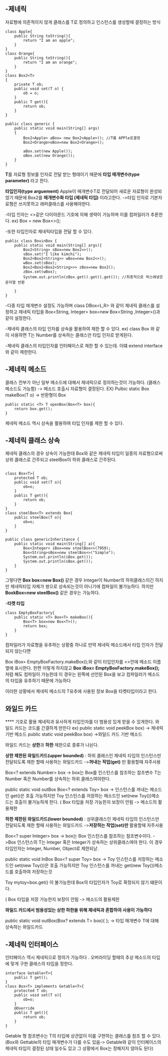 -제네릭
-
자료형에 의존적이지 않게 클래스를 T로 정의하고 인스턴스를 생성할때 결정하는 방식 
```
class Apple{
    public String toString(){
        return "I am an apple";
    }
}
class Orange{
    public String toString(){
        return "I am an orange";
    }
}
class Box2<T>
{
    private T ob;
    public void set(T o) {
        ob = o;
    }
    public T get(){
        return ob;
    }
}

public class generic {
    public static void main(String[] args)
    {  
        Box2<Apple> aBox= new Box2<Apple>(); //T를 APPle로결정
        Box2<Orange>oBox=new Box2<Orange>();
        
        aBox.set(new Apple());
        oBox.set(new Orange());
    }
}
```
**T**를 자료형 정보를 인자로 전달 받는 형태이기 때문에  **타입 매개변수(type parameter)** 라고 한다. 

**타입인자(type arguement)** Apple이 매개변수T로 전달되어 새로운 자료형이 완성되었기 때문에 Box2<Apple>를 **매개변수화 타입 (제네릭 타입)** 이라고한다.
->타입 인자로 기본자료형은 쓰지못하고 래퍼클래스를 사용해야한다. 

-타입 인자는 <>같은 다이아몬드 기호에 의해 생략이 가능하며 이를 컴파일러가 추론한다. 
ex) Box<Apple> = new Box<>();

-또한 타입인자로 제네릭타입을 전달 할 수 있다.
```
public class BoxinBox {
    public static void main(String[] args){
        Box2<String> sBox=new Box2<>();
        sBox.set("I like kimchi");
        Box2<Box2<String>> wBox=new Box2<>();
        wBox.set(sBox);
        Box2<Box2<Box2<String>>> zBox=new Box2();
        zBox.set(wBox);
        System.out.println(zBox.get().get().get()); //최종적으로 박스에넣은 문자열 반환 
        
    }
}
```
-다중 타입 매개변수 설정도 가능하며 class DBox<L,R> 와 같이 제네릭 클래스를 설정하고
제네릭 타입을 Box<String, Integer> box=new Box<String ,Integer>()과 같이 설정한다.  

-제네릭 클래스의 타입 인자를 상속을 활용하여 제한 할 수 있다.
ex) class Box<T extends Number> 와 같이 사용하면 T는 Number를 상속하는 클래스만 타입 인자로 받게된다. 

-제네릭 클래스의 타입인자를 인터페이스로 제한 할 수 있는데. 이떄 extend interface와 같이 제한한다. 

-제네릭 메소드
-
클래스 전부가 아닌 일부 메소드에 대해서 제네릭으로 정의하는것이 가능하다. (클래스 메소드도 가능함)  -> 메소드 호출시 자료형이 결정된다. 
EX) Pulbic static <T> Box<T> makeBox(T o) -> 반환형이 Box<T>
    
    public static <T> T openBox(Box<T> box){
        return box.get();
    }
제네릭 메소드 역시 상속을 활용하여 타입 인자를 제한 할 수 있다. 

-제네릭 클래스 상속
-
제네릭 클래스의 경우 상속이 가능한데  Box<Integer>와 같은 제네릭 타입이 일종의 자료형으로써  상위 클래스로 간주되고 steelBox<Integer>이 하위 클래스로 간주된다.
```

class Box<T>{
    protected T ob;
    public void set(T o){
        ob=o;
    }
    public T get(){
        return ob;
    }
}
class steelBox<T> extends Box{
    public steelBox(T o){
        ob=o;
    }
}

public class genericInheritance {
    public static void main(String[] a){
        Box<Integer> iBox=new steelBox<>(7959);
        Box<String>sBox=new steelBox<>("Simple");
        System.out.println(iBox.get());
        System.out.println(sBox.get());
    }
}
```
그렇다면 **Box<Number> box=new Box<Integer>()** 같은 경우 Integer이 Number의 하위클래스이긴 하지만 제네릭타입 자체가 쌍으로 상속되는것이 아니기에 컴파일이 불가능하다.
하지만 **Box<Number>kBox=new steelBox<Integer>()** 같은 경우는 가능하다.

-**타켓 타입**
```
class EmptyBoxFactory{
    public static <T> Box<T> makeBox(){
        Box<T> box=new Box<T>();
        return box;
    }
}
```
컴파일러가 자료형을 유추하는 상황중 하나로 만약 제네릭 메소드에서 타입 인자가 전달되지 않는다면 

Box<Integer> iBox= EmptyBoxFactory.<Integer>makeBox();와 같이 타입인자를  <>안에 메소드 이름 옆에 표시한다.
한편 이렇게 하지않고 **Box<Integer> iBox= EmptyBoxFactory.makeBox();** 처럼 해도 컴파일이 가능한데 이 경우는 왼쪽에 선언된 Box<Integer>을 보고 컴파일러가 메소드의 타입을 유추하기 때문에 가능하다

이러한 상황에서 제네릭 메소드의 T유추에 사용된 정보 Box<Integer>을 타켓타입이라고 한다.

와일드 카드
-
**<?>** 기호로 활용  제네릭과 유사하게  타입인자를 더 범용성 있게 받을 수 있게한다. 와일드 카드는 코드를 간결하게 만든다
ex)
public static <T> void peekBox<Box<T> box) -> 제네릭 기반 메소드
public static void peekBox<Box<?> box) ->와일드 카드 기반 메소드

와일드 카드는 **상한**과 **하한** 제한으로 종류가 나뉜다. 

**상한 제한된 와일드카드(upper bounded)** : 하위 클래스인 제네릭 타입의 인스턴스만 전달되도록 제한 할때 사용하는 와일드카드 ->**꺼내는 작업(get)** 만 활용할때 자주사용

Box<? extends Number> box
-> box는 Box<T>를 인스턴스를 참조하는 참조변수
T는 Number 혹은 Number를 상속하는 하위 클래스여야한다.

public static void outBox Box<? extends Toy> box -> 인스턴스를 꺼내는 메소드인 get()은 호출 가능하지만 Toy 인스턴스를 저장하는 메소드인 set(new Toy())메소드는 호출이 불가능하게 한다. ( Box<toy> 타입을 저장 가능한지 보장이 안됨 -> 메소드의 활용제한

**하한 제한된 와일드카드(lower bounded)** : 상위클래스인 제네릭 타입의 인스턴스만 전달되도록 제한 할때 사용하는 와일드카드 ->**저장하는 작업(set)만** 활용할때 자주사용 

Box<? super Integer> box
-> box는 Box<T> 인스턴스를 참조하는 참조변수이다.
->Box<T> 인스턴스의 T는 Integer 혹은 Integer가 상속하는 상위클래스여야 한다. 이 경우 타입인자는 Integer, Number, Object로 제한되낟. 


public static void InBox Box<? super Toy> box ->  Toy 인스턴스를 저장하는 메소드인 set(new Toy())은 호출 가능하지만 Toy 인스턴스를 꺼내는 get(new Toy())메소드를 호출하여 저장하는것

Toy mytoy=box.get() 이 불가능한데 Box의 타입인자가 Toy로 확정되지 않기 떄문이다. 

 ( Box<toy> 타입을 저장 가능한지 보장이 안됨 -> 메소드의 활용제한

 **와일드 카드에서 범용성있는 상한 하한을 위해 제네릭과 혼합하여 사용이 가능하다**

public static <T> void outBox(Box? extends T> box){ };    -> 타입 매개변수 T에 대해 상속하는 와일드카드 

-제네릭 인터페이스
- 
인터페이스 역시 제네릭으로 정의가 가능하다 . 오버라이딩 할때의 추상 메소드의 타입에 맞게 구현 클래스의 타입을 정한다. 
```
interface Getable<T>{
    public T get();
}
class Box<T> implements Getable<T>{
    protected T ob;
    public void set(T o){
        ob=o;
    }
    @Override
    public T get(){
        return ob;
    }
}
```
Getable <T>형 참조변수는 T의 타입에 상관없이  이를 구현하는 클래스를 참조 할 수 있다. (Box<T>와 Gettable<T>의 타입 매개변수가 다를 수도 있음-> Getable<String>와 같이 인터페이스의 제네릭 타입이 결정된 상태 일수도 있고 그 상황에서 Box<T>는 정해지지 않아도 된다)













